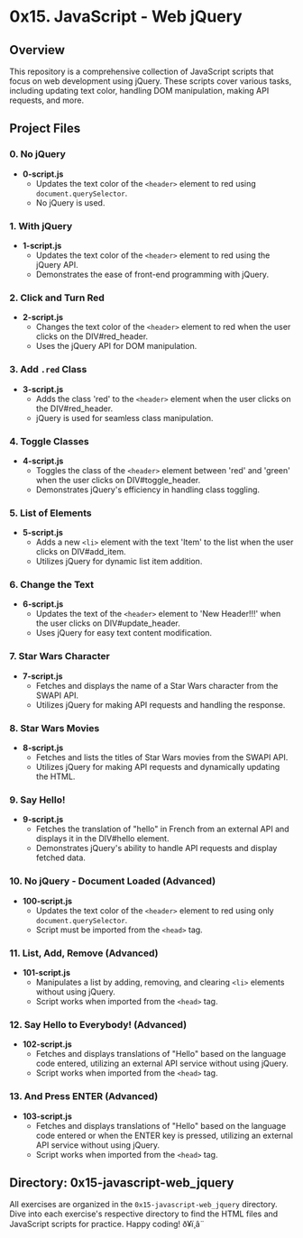 # 0x15. JavaScript - Web jQuery

## Overview

This repository is a comprehensive collection of JavaScript scripts that focus on web development using jQuery. These scripts cover various tasks, including updating text color, handling DOM manipulation, making API requests, and more.

## Project Files

### 0. No jQuery
- **0-script.js**
  - Updates the text color of the `<header>` element to red using `document.querySelector`.
  - No jQuery is used.

### 1. With jQuery
- **1-script.js**
  - Updates the text color of the `<header>` element to red using the jQuery API.
  - Demonstrates the ease of front-end programming with jQuery.

### 2. Click and Turn Red
- **2-script.js**
  - Changes the text color of the `<header>` element to red when the user clicks on the DIV#red_header.
  - Uses the jQuery API for DOM manipulation.

### 3. Add `.red` Class
- **3-script.js**
  - Adds the class 'red' to the `<header>` element when the user clicks on the DIV#red_header.
  - jQuery is used for seamless class manipulation.

### 4. Toggle Classes
- **4-script.js**
  - Toggles the class of the `<header>` element between 'red' and 'green' when the user clicks on DIV#toggle_header.
  - Demonstrates jQuery's efficiency in handling class toggling.

### 5. List of Elements
- **5-script.js**
  - Adds a new `<li>` element with the text 'Item' to the list when the user clicks on DIV#add_item.
  - Utilizes jQuery for dynamic list item addition.

### 6. Change the Text
- **6-script.js**
  - Updates the text of the `<header>` element to 'New Header!!!' when the user clicks on DIV#update_header.
  - Uses jQuery for easy text content modification.

### 7. Star Wars Character
- **7-script.js**
  - Fetches and displays the name of a Star Wars character from the SWAPI API.
  - Utilizes jQuery for making API requests and handling the response.

### 8. Star Wars Movies
- **8-script.js**
  - Fetches and lists the titles of Star Wars movies from the SWAPI API.
  - Utilizes jQuery for making API requests and dynamically updating the HTML.

### 9. Say Hello!
- **9-script.js**
  - Fetches the translation of "hello" in French from an external API and displays it in the DIV#hello element.
  - Demonstrates jQuery's ability to handle API requests and display fetched data.

### 10. No jQuery - Document Loaded (Advanced)
- **100-script.js**
  - Updates the text color of the `<header>` element to red using only `document.querySelector`.
  - Script must be imported from the `<head>` tag.

### 11. List, Add, Remove (Advanced)
- **101-script.js**
  - Manipulates a list by adding, removing, and clearing `<li>` elements without using jQuery.
  - Script works when imported from the `<head>` tag.

### 12. Say Hello to Everybody! (Advanced)
- **102-script.js**
  - Fetches and displays translations of "Hello" based on the language code entered, utilizing an external API service without using jQuery.
  - Script works when imported from the `<head>` tag.

### 13. And Press ENTER (Advanced)
- **103-script.js**
  - Fetches and displays translations of "Hello" based on the language code entered or when the ENTER key is pressed, utilizing an external API service without using jQuery.
  - Script works when imported from the `<head>` tag.

## Directory: 0x15-javascript-web_jquery

All exercises are organized in the `0x15-javascript-web_jquery` directory. Dive into each exercise's respective directory to find the HTML files and JavaScript scripts for practice. Happy coding! ð¥ï¸â¨
